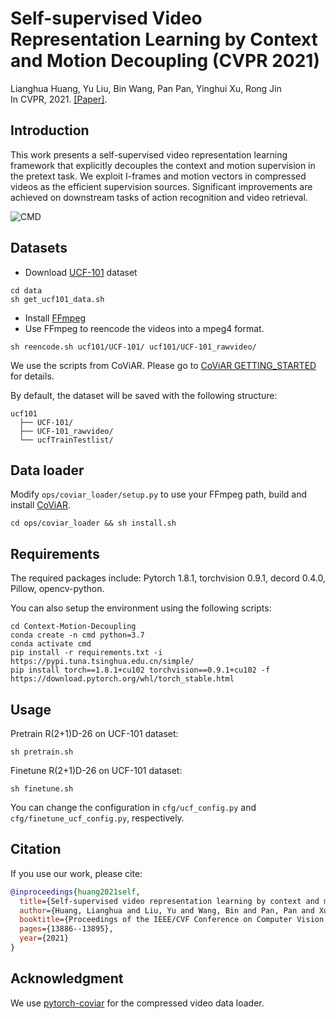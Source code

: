# Self-supervised Video Representation Learning by Context and Motion Decoupling (CVPR 2021)
Lianghua Huang, Yu Liu, Bin Wang, Pan Pan, Yinghui Xu, Rong Jin <br/>
In CVPR, 2021. [[Paper]](https://openaccess.thecvf.com/content/CVPR2021/papers/Huang_Self-Supervised_Video_Representation_Learning_by_Context_and_Motion_Decoupling_CVPR_2021_paper.pdf).

## Introduction
This work presents a self-supervised video representation learning framework
that explicitly decouples the context and motion supervision in the pretext task.
We exploit I-frames and motion vectors in compressed videos as the efficient supervision sources. Significant improvements are achieved on downstream tasks of action recognition and
video retrieval.

![CMD](data/framework.png)

## Datasets
- Download [UCF-101](https://www.crcv.ucf.edu/data/UCF101.php) dataset

```
cd data
sh get_ucf101_data.sh
```

- Install [FFmpeg](https://github.com/FFmpeg/FFmpeg.git)
- Use FFmpeg to reencode the videos into a mpeg4 format. 

```
sh reencode.sh ucf101/UCF-101/ ucf101/UCF-101_rawvideo/
```
We use the scripts from CoViAR. Please go to [CoViAR GETTING_STARTED](https://github.com/chaoyuaw/pytorch-coviar/blob/master/GETTING_STARTED.md) for details.


By default, the dataset will be saved with the following structure:
```
ucf101
  ├── UCF-101/
  ├── UCF-101_rawvideo/
  └── ucfTrainTestlist/
```

## Data loader
Modify `ops/coviar_loader/setup.py` to use your FFmpeg path, build and install [CoViAR](https://github.com/chaoyuaw/pytorch-coviar).
```
cd ops/coviar_loader && sh install.sh
```

## Requirements
The required packages include: Pytorch 1.8.1, torchvision 0.9.1, decord 0.4.0, Pillow, opencv-python.
 
You can also setup the environment using the following scripts:
```
cd Context-Motion-Decoupling
conda create -n cmd python=3.7
conda activate cmd
pip install -r requirements.txt -i https://pypi.tuna.tsinghua.edu.cn/simple/
pip install torch==1.8.1+cu102 torchvision==0.9.1+cu102 -f https://download.pytorch.org/whl/torch_stable.html
```

## Usage
Pretrain R(2+1)D-26 on UCF-101 dataset:
```
sh pretrain.sh
```
Finetune R(2+1)D-26 on UCF-101 dataset:
```
sh finetune.sh
```

You can change the configuration in `cfg/ucf_config.py` and `cfg/finetune_ucf_config.py`, respectively.

## Citation
If you use our work, please cite:
```BibTeX
@inproceedings{huang2021self,
  title={Self-supervised video representation learning by context and motion decoupling},
  author={Huang, Lianghua and Liu, Yu and Wang, Bin and Pan, Pan and Xu, Yinghui and Jin, Rong},
  booktitle={Proceedings of the IEEE/CVF Conference on Computer Vision and Pattern Recognition},
  pages={13886--13895},
  year={2021}
}
```

## Acknowledgment
We use [pytorch-coviar](https://github.com/chaoyuaw/pytorch-coviar) for the compressed video data loader.
